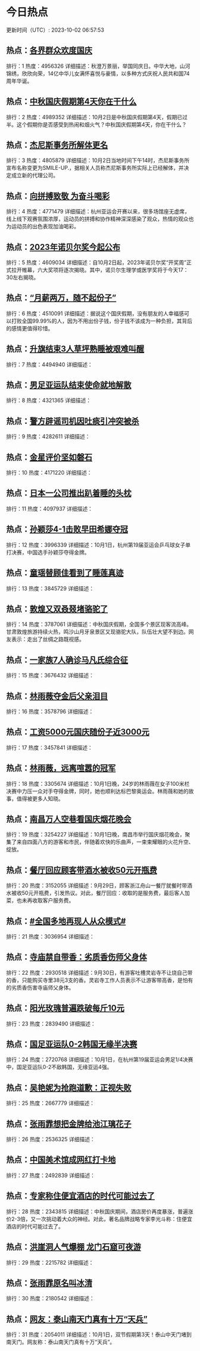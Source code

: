 # 今日热点

更新时间（UTC）: 2023-10-02 06:57:53

## 热点：[各界群众欢度国庆](https://cn.bing.com/search?q=各界群众欢度国庆)
排行：1
热度：4956326
详细描述：秋澄万景丽，举国同庆日。中华大地，山河锦绣，欣欣向荣，14亿中华儿女满怀喜悦与豪情，以多种方式庆祝人民共和国74周年华诞。

## 热点：[中秋国庆假期第4天你在干什么](https://cn.bing.com/search?q=中秋国庆假期第4天你在干什么)
排行：2
热度：4989352
详细描述：10月2日是中秋国庆假期第4天，假期已过半。这个假期你是否感受到热闹和烟火气？中秋国庆假期第4天，你在干什么？

## 热点：[杰尼斯事务所解体更名](https://cn.bing.com/search?q=杰尼斯事务所解体更名)
排行：3
热度：4805879
详细描述：10月2日当地时间下午14时，杰尼斯事务所宣布名称变更为SMILE-UP.，据相关人员称杰尼斯事务所实际上已经解体，并决定成立新的代理公司。

## 热点：[向拼搏致敬 为奋斗喝彩](https://cn.bing.com/search?q=向拼搏致敬为奋斗喝彩)
排行：4
热度：4771479
详细描述：杭州亚运会开赛以来，很多场馆座无虚席，线上线下观赛氛围浓厚，运动员的拼搏和协作精神深深感染了观众，热情的观众也为运动员的出色表现加油喝彩。

## 热点：[2023年诺贝尔奖今起公布](https://cn.bing.com/search?q=2023年诺贝尔奖今起公布)
排行：5
热度：4609034
详细描述：自10月2日起，2023年诺贝尔奖“开奖周”正式拉开帷幕，六大奖项将逐次揭晓。其中，诺贝尔生理学或医学奖将于今天17：30左右揭晓。

## 热点：[“月薪两万，随不起份子”](https://cn.bing.com/search?q=“月薪两万，随不起份子”)
排行：6
热度：4510091
详细描述：据说这个国庆假期，没有朋友的人幸福感可以打败全国99.99%的人，因为不用出份子钱，份子钱不该成为一种负担，其背后的感情更值得珍惜。

## 热点：[升旗结束3人草坪熟睡被艰难叫醒](https://cn.bing.com/search?q=升旗结束3人草坪熟睡被艰难叫醒)
排行：7
热度：4494940
详细描述：

## 热点：[男足亚运队结束使命就地解散](https://cn.bing.com/search?q=男足亚运队结束使命就地解散)
排行：8
热度：4321365
详细描述：

## 热点：[警方辟谣司机因吐痰引冲突被杀](https://cn.bing.com/search?q=警方辟谣司机因吐痰引冲突被杀)
排行：9
热度：4282611
详细描述：

## 热点：[金星评价坚如磐石](https://cn.bing.com/search?q=金星评价坚如磐石)
排行：10
热度：4171220
详细描述：

## 热点：[日本一公司推出趴着睡的头枕](https://cn.bing.com/search?q=日本一公司推出趴着睡的头枕)
排行：11
热度：4097937
详细描述：

## 热点：[孙颖莎4-1击败早田希娜夺冠](https://cn.bing.com/search?q=孙颖莎4-1击败早田希娜夺冠)
排行：12
热度：3996339
详细描述：10月1日，杭州第19届亚运会乒乓球女子单打决赛，中国选手孙颖莎夺得金牌。

## 热点：[童瑶替顾佳看到了睡莲真迹](https://cn.bing.com/search?q=童瑶替顾佳看到了睡莲真迹)
排行：13
热度：3845729
详细描述：

## 热点：[敦煌又双叒叕堵骆驼了](https://cn.bing.com/search?q=敦煌又双叒叕堵骆驼了)
排行：14
热度：3787061
详细描述：中秋国庆假期，全国多个景区现客流高峰。甘肃敦煌旅游持续火热，鸣沙山月牙泉景区又现骆驼大队，队伍壮大望不到边。网友表示：走出了丝绸之路既视感。

## 热点：[一家族7人确诊马凡氏综合征](https://cn.bing.com/search?q=一家族7人确诊马凡氏综合征)
排行：15
热度：3676432
详细描述：

## 热点：[林雨薇夺金后父亲泪目](https://cn.bing.com/search?q=林雨薇夺金后父亲泪目)
排行：16
热度：3578796
详细描述：

## 热点：[工资5000元国庆随份子近3000元](https://cn.bing.com/search?q=工资5000元国庆随份子近3000元)
排行：17
热度：3457841
详细描述：

## 热点：[林雨薇，远离喧嚣的冠军](https://cn.bing.com/search?q=林雨薇，远离喧嚣的冠军)
排行：18
热度：3305674
详细描述：10月1日晚，24岁的林雨薇在女子100米栏决赛中力压一众对手夺得金牌，同时，她也顺利达标巴黎奥运会。林雨薇和她的故事，值得被更多人知晓。

## 热点：[南昌万人空巷看国庆烟花晚会](https://cn.bing.com/search?q=南昌万人空巷看国庆烟花晚会)
排行：19
热度：3254227
详细描述：10月1日晚，南昌市举行国庆烟花晚会，聚集了来自四面八方的游客和市民，伴随着欢快的乐曲声，一束束耀眼的火花升空、绽放。

## 热点：[餐厅回应顾客带酒水被收50元开瓶费](https://cn.bing.com/search?q=餐厅回应顾客带酒水被收50元开瓶费)
排行：20
热度：3152055
详细描述：9月29日，顾客浙江舟山一餐厅就餐时带酒水被收50元开瓶费，引发热议。对此，餐厅回应：收取的是服务费，最后客人加菜，也未再收取客户服务费。

## 热点：[#全国多地再现人从众模式#](https://cn.bing.com/search?q=#全国多地再现人从众模式#)
排行：21
热度：3036954
详细描述：

## 热点：[寺庙禁自带香：劣质香伤师父身体](https://cn.bing.com/search?q=寺庙禁自带香：劣质香伤师父身体)
排行：22
热度：2930518
详细描述：9月30日，有游客吐槽灵岩寺不让烧自己带的香，只能购买寺里38元3支的香。灵岩寺工作人员表示不让游客带高香，是怕有的劣质香伤害寺庙师父身体。

## 热点：[阳光玫瑰普遍跌破每斤10元](https://cn.bing.com/search?q=阳光玫瑰普遍跌破每斤10元)
排行：23
热度：2839490
详细描述：

## 热点：[国足亚运队0-2韩国无缘半决赛](https://cn.bing.com/search?q=国足亚运队0-2韩国无缘半决赛)
排行：24
热度：2720768
详细描述：10月1日，在杭州第19届亚运会男足1/4决赛中，国足亚运队0-2不敌韩国，无缘亚运4强。

## 热点：[吴艳妮为抢跑道歉：正视失败](https://cn.bing.com/search?q=吴艳妮为抢跑道歉：正视失败)
排行：25
热度：2667779
详细描述：

## 热点：[张雨霏想把金牌给池江璃花子](https://cn.bing.com/search?q=张雨霏想把金牌给池江璃花子)
排行：26
热度：2536325
详细描述：

## 热点：[中国美术馆成网红打卡地](https://cn.bing.com/search?q=中国美术馆成网红打卡地)
排行：27
热度：2492839
详细描述：

## 热点：[专家称住便宜酒店的时代可能过去了](https://cn.bing.com/search?q=专家称住便宜酒店的时代可能过去了)
排行：28
热度：2343815
详细描述：中秋国庆期间，酒店房价再度暴涨，普遍涨价2-3倍，又一次挑动着大众的神经。对此，著名品牌战略专家李光斗称：住便宜酒店的时代可能过去了。

## 热点：[洪崖洞人气爆棚 龙门石窟可夜游](https://cn.bing.com/search?q=洪崖洞人气爆棚龙门石窟可夜游)
排行：29
热度：2215782
详细描述：

## 热点：[张雨霏原名叫冰清](https://cn.bing.com/search?q=张雨霏原名叫冰清)
排行：30
热度：2180542
详细描述：

## 热点：[网友：泰山南天门真有十万“天兵”](https://cn.bing.com/search?q=网友：泰山南天门真有十万“天兵”)
排行：31
热度：2054011
详细描述：10月1日，双节假期第3天！泰山中天门堵到南天门。网友称：泰山南天门真有十万“天兵”。

